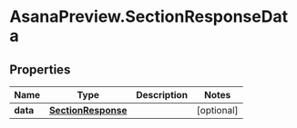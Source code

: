 # AsanaPreview.SectionResponseData

## Properties
Name | Type | Description | Notes
------------ | ------------- | ------------- | -------------
**data** | [**SectionResponse**](SectionResponse.md) |  | [optional] 

